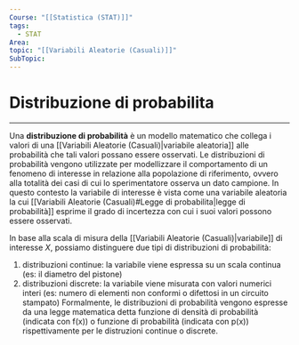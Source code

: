 ```yaml
---
Course: "[[Statistica (STAT)]]"
tags:
  - STAT
Area: 
topic: "[[Variabili Aleatorie (Casuali)]]"
SubTopic:
---
```


# Distribuzione di probabilita
---
Una __distribuzione di probabilità__ è un modello matematico che collega i valori di una [[Variabili Aleatorie (Casuali)|variabile aleatoria]] alle probabilità che tali valori possano essere osservati. Le distribuzioni di probabilità vengono utilizzate per modellizzare il comportamento di un fenomeno di interesse in relazione alla popolazione di riferimento, ovvero alla totalità dei casi di cui lo sperimentatore osserva un dato campione. In questo contesto la variabile di interesse è vista come una variabile aleatoria la cui [[Variabili Aleatorie (Casuali)#Legge di probabilita|legge di probabilità]] esprime il grado di incertezza con cui i suoi valori possono essere osservati.



In base alla scala di misura della [[Variabili Aleatorie (Casuali)|variabile]] di interesse $X$, possiamo distinguere due tipi di distribuzioni di probabilità: 
1. distribuzioni continue: la variabile viene espressa su un scala continua (es: il diametro del pistone) 
2.  distribuzioni discrete: la variabile viene misurata con valori numerici interi (es: numero di elementi non conformi o difettosi in un circuito stampato) 
Formalmente, le distribuzioni di probabilità vengono espresse da una legge matematica detta funzione di densità di probabilità (indicata con f(x)) o funzione di probabilità (indicata con p(x)) rispettivamente per le distruzioni continue o discrete.
